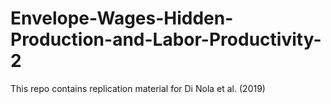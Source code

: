 # Envelope-Wages-Hidden-Production-and-Labor-Productivity-2
This repo contains replication material for Di Nola et al. (2019)
